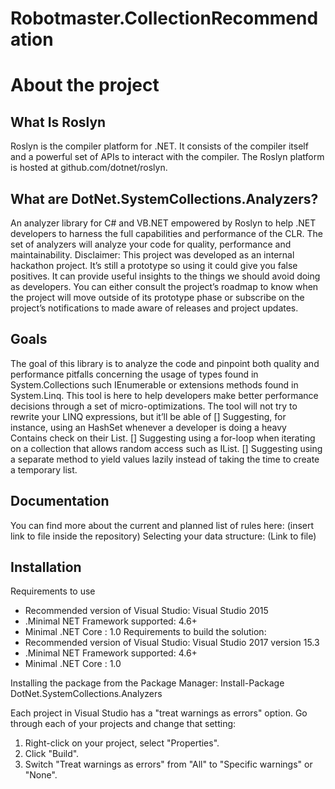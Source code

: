 # Robotmaster.CollectionRecommendation

# About the project

## What Is Roslyn
Roslyn is the compiler platform for .NET. It consists of the compiler itself and a powerful set of APIs to interact with the compiler. The Roslyn platform is hosted at github.com/dotnet/roslyn.

## What are DotNet.SystemCollections.Analyzers?
An analyzer library for C# and VB.NET empowered by Roslyn to help .NET developers to harness the full capabilities and performance of the CLR. The set of analyzers will analyze your code for quality, performance and maintainability.
Disclaimer: This project was developed as an internal hackathon project. It’s still a prototype so using it could give you false positives. It can provide useful insights to the things we should avoid doing as developers. You can either consult the project’s roadmap to know when the project will move outside of its prototype phase or subscribe on the project’s notifications to made aware of releases and project updates.

## Goals
The goal of this library is to analyze the code and pinpoint both quality and performance pitfalls concerning the usage of types found in System.Collections such IEnumerable<T> or extensions methods found in System.Linq. This tool is here to help developers make better performance decisions through a set of micro-optimizations. The tool will not try to rewrite your LINQ expressions, but it’ll be able of 
[] Suggesting, for instance, using an HashSet<T> whenever a developer is doing a heavy Contains check on their List<T>.
[] Suggesting using a for-loop when iterating on a collection that allows random access such as IList<T>.
[] Suggesting using a separate method to yield values lazily instead of taking the time to create a temporary list.

## Documentation
You can find more about the current and planned list of rules here: (insert link to file inside the repository)
Selecting your data structure: (Link to file)

## Installation
Requirements to use	
-	Recommended version of Visual Studio: Visual Studio 2015
-	.Minimal NET Framework supported: 4.6+
-	Minimal .NET Core : 1.0
Requirements to build the solution:
-	Recommended version of Visual Studio: Visual Studio 2017 version 15.3
-	.Minimal NET Framework supported: 4.6+
-	Minimal .NET Core : 1.0

Installing the package from the Package Manager: 
	Install-Package DotNet.SystemCollections.Analyzers

Each project in Visual Studio has a "treat warnings as errors" option. Go through each of your projects and change that setting:
1.	Right-click on your project, select "Properties".
2.	Click "Build".
3.	Switch "Treat warnings as errors" from "All" to "Specific warnings" or "None".
